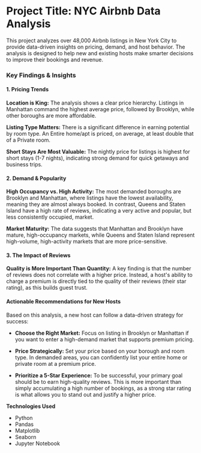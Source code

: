 # Project Title: NYC Airbnb Data Analysis
This project analyzes over 48,000 Airbnb listings in New York City to provide data-driven insights on pricing, demand, and host behavior. The analysis is designed to help new and existing hosts make smarter decisions to improve their bookings and revenue.

### Key Findings & Insights
#### 1. Pricing Trends
**Location is King:** The analysis shows a clear price hierarchy. Listings in Manhattan command the highest average price, followed by Brooklyn, while other boroughs are more affordable.

**Listing Type Matters:** There is a significant difference in earning potential by room type. An Entire home/apt is priced, on average, at least double that of a Private room.

**Short Stays Are Most Valuable:** The nightly price for listings is highest for short stays (1-7 nights), indicating strong demand for quick getaways and business trips.

#### 2. Demand & Popularity
**High Occupancy vs. High Activity:** The most demanded boroughs are Brooklyn and Manhattan, where listings have the lowest availability, meaning they are almost always booked. In contrast, Queens and Staten Island have a high rate of reviews, indicating a very active and popular, but less consistently occupied, market.

**Market Maturity:** The data suggests that Manhattan and Brooklyn have mature, high-occupancy markets, while Queens and Staten Island represent high-volume, high-activity markets that are more price-sensitive.

#### 3. The Impact of Reviews
**Quality is More Important Than Quantity:** A key finding is that the number of reviews does not correlate with a higher price. Instead, a host's ability to charge a premium is directly tied to the quality of their reviews (their star rating), as this builds guest trust.

#### Actionable Recommendations for New Hosts
Based on this analysis, a new host can follow a data-driven strategy for success:

- **Choose the Right Market:** Focus on listing in Brooklyn or Manhattan if you want to enter a high-demand market that supports premium pricing.

- **Price Strategically:** Set your price based on your borough and room type. In demanded areas, you can confidently list your entire home or private room at a premium price.

- **Prioritize a 5-Star Experience:** To be successful, your primary goal should be to earn high-quality reviews. This is more important than simply accumulating a high number of bookings, as a strong star rating is what allows you to stand out and justify a higher price.

**Technologies Used**
- Python
- Pandas
- Matplotlib
- Seaborn
- Jupyter Notebook

